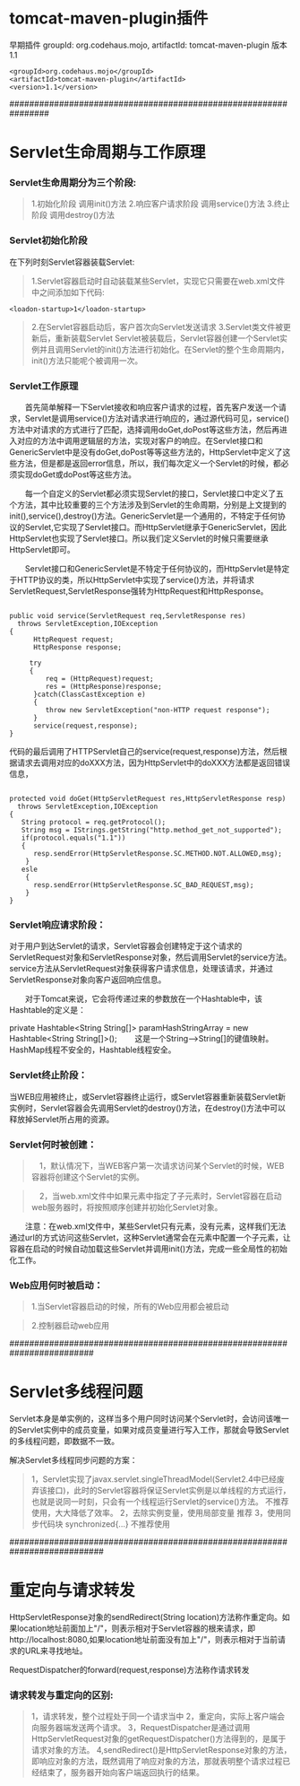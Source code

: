 # tomcat-maven-plugin插件
早期插件 groupId: org.codehaus.mojo,     artifactId: tomcat-maven-plugin  版本 1.1

```
<groupId>org.codehaus.mojo</groupId>
<artifactId>tomcat-maven-plugin</artifactId>
<version>1.1</version>
```

################################################################

# Servlet生命周期与工作原理
### Servlet生命周期分为三个阶段:
> 1.初始化阶段 调用init()方法
> 2.响应客户请求阶段   调用service()方法
> 3.终止阶段   调用destroy()方法

### Servlet初始化阶段
在下列时刻Servlet容器装载Servlet:
> 1.Servlet容器启动时自动装载某些Servlet，实现它只需要在web.xml文件中<Servlet></Servlet>之间添加如下代码:
```
<loadon-startup>1</loadon-startup>
```
> 2.在Servlet容器启动后，客户首次向Servlet发送请求
> 3.Servlet类文件被更新后，重新装载Servlet
Servlet被装载后，Servlet容器创建一个Servlet实例并且调用Servlet的init()方法进行初始化。在Servlet的整个生命周期内，init()方法只能呢个被调用一次。


### Servlet工作原理
　　首先简单解释一下Servlet接收和响应客户请求的过程，首先客户发送一个请求，Servlet是调用service()方法对请求进行响应的，通过源代码可见，service()方法中对请求的方式进行了匹配，选择调用doGet,doPost等这些方法，然后再进入对应的方法中调用逻辑层的方法，实现对客户的响应。在Servlet接口和GenericServlet中是没有doGet,doPost等等这些方法的，HttpServlet中定义了这些方法，但是都是返回error信息，所以，我们每次定义一个Servlet的时候，都必须实现doGet或doPost等这些方法。

　　每一个自定义的Servlet都必须实现Servlet的接口，Servlet接口中定义了五个方法，其中比较重要的三个方法涉及到Servlet的生命周期，分别是上文提到的init(),service(),destroy()方法。GenericServlet是一个通用的，不特定于任何协议的Servlet,它实现了Servlet接口。而HttpServlet继承于GenericServlet，因此HttpServlet也实现了Servlet接口。所以我们定义Servlet的时候只需要继承HttpServlet即可。

　　Servlet接口和GenericServlet是不特定于任何协议的，而HttpServlet是特定于HTTP协议的类，所以HttpServlet中实现了service()方法，并将请求ServletRequest,ServletResponse强转为HttpRequest和HttpResponse。

```

public void service(ServletRequest req,ServletResponse res) 
  throws ServletException,IOException
{
      HttpRequest request;
      HttpResponse response;
 
     try
     {
         req = (HttpRequest)request;
         res = (HttpResponse)response;
      }catch(ClassCastException e)
      {
         throw new ServletException("non-HTTP request response"); 
      }
      service(request,response);
}
```
代码的最后调用了HTTPServlet自己的service(request,response)方法，然后根据请求去调用对应的doXXX方法，因为HttpServlet中的doXXX方法都是返回错误信息，
```

protected void doGet(HttpServletRequest res,HttpServletResponse resp)
  throws ServletException,IOException
{
   String protocol = req.getProtocol();
   String msg = IStrings.getString("http.method_get_not_supported");
   if(protocol.equals("1.1"))
   {
      resp.sendError(HttpServletResponse.SC.METHOD.NOT.ALLOWED,msg);
    }
   esle
    {
      resp.sendError(HttpServletResponse.SC_BAD_REQUEST,msg);
    }
}
```
### Servlet响应请求阶段：
对于用户到达Servlet的请求，Servlet容器会创建特定于这个请求的ServletRequest对象和ServletResponse对象，然后调用Servlet的service方法。service方法从ServletRequest对象获得客户请求信息，处理该请求，并通过ServletResponse对象向客户返回响应信息。

　　对于Tomcat来说，它会将传递过来的参数放在一个Hashtable中，该Hashtable的定义是：

private Hashtable<String String[]> paramHashStringArray = new Hashtable<String String[]>();
　　这是一个String-->String[]的键值映射。
HashMap线程不安全的，Hashtable线程安全。

### Servlet终止阶段：
当WEB应用被终止，或Servlet容器终止运行，或Servlet容器重新装载Servlet新实例时，Servlet容器会先调用Servlet的destroy()方法，在destroy()方法中可以释放掉Servlet所占用的资源。


### Servlet何时被创建：
>　1，默认情况下，当WEB客户第一次请求访问某个Servlet的时候，WEB容器将创建这个Servlet的实例。

>　2，当web.xml文件中如果<servlet>元素中指定了<load-on-startup>子元素时，Servlet容器在启动web服务器时，将按照顺序创建并初始化Servlet对象。

　　注意：在web.xml文件中，某些Servlet只有<serlvet>元素，没有<servlet-mapping>元素，这样我们无法通过url的方式访问这些Servlet，这种Servlet通常会在<servlet>元素中配置一个<load-on-startup>子元素，让容器在启动的时候自动加载这些Servlet并调用init()方法，完成一些全局性的初始化工作。

### Web应用何时被启动：
> 1.当Servlet容器启动的时候，所有的Web应用都会被启动

> 2.控制器启动web应用



#########################################################################

# Servlet多线程问题
Servlet本身是单实例的，这样当多个用户同时访问某个Servlet时，会访问该唯一的Servlet实例中的成员变量，如果对成员变量进行写入工作，那就会导致Servlet的多线程问题，即数据不一致。

解决Servlet多线程同步问题的方案：

> 1，Servlet实现了javax.servlet.singleThreadModel(Servlet2.4中已经废弃该接口)，此时的Servlet容器将保证Servlet实例是以单线程的方式运行，也就是说同一时刻，只会有一个线程运行Servlet的service()方法。   不推荐使用，大大降低了效率。
> 2，去除实例变量，使用局部变量  推荐
> 3，使用同步代码块 synchronized{...}  不推荐使用


###########################################################################


# 重定向与请求转发
HttpServletResponse对象的sendRedirect(String location)方法称作重定向。如果location地址前面加上"/"，则表示相对于Servlet容器的根来请求，即http://localhost:8080,如果location地址前面没有加上"/"，则表示相对于当前请求的URL来寻找地址。

RequestDispatcher的forward(request,response)方法称作请求转发
### 请求转发与重定向的区别:
> 1，请求转发，整个过程处于同一个请求当中
> 2，重定向，实际上客户端会向服务器端发送两个请求。
> 3，RequestDispatcher是通过调用HttpServletRequest对象的getRequestDispatcher()方法得到的，是属于请求对象的方法。
> 4,sendRedirect()是HttpServletResponse对象的方法，即响应对象的方法，既然调用了响应对象的方法，那就表明整个请求过程已经结束了，服务器开始向客户端返回执行的结果。


